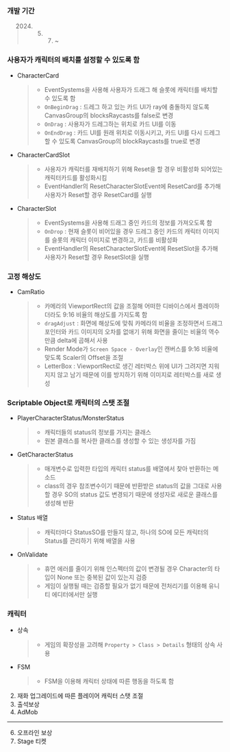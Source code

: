### 개발 기간
> 2024. 5. 7. ~

### 사용자가 캐릭터의 배치를 설정할 수 있도록 함
- CharacterCard
  > - EventSystems을 사용해 사용자가 드래그 해 슬롯에 캐릭터를 배치할 수 있도록 함
  > - `OnBeginDrag` : 드레그 하고 있는 카드 UI가 ray에 충돌하지 않도록 CanvasGroup의 blocksRaycasts를 false로 변경
  > - `OnDrag` : 사용자가 드레그하는 위치로 카드 UI를 이동
  > - `OnEndDrag` : 카드 UI를 원래 위치로 이동시키고, 카드 UI를 다시 드레그 할 수 있도록 CanvasGroup의 blockRaycasts를 true로 변경
- CharacterCardSlot
  > - 사용자가 캐릭터를 재배치하기 위해 Reset을 할 경우 비활성화 되어있는 캐릭터카드를 활성화시킴
  > - EventHandler의 ResetCharacterSlotEvent에 ResetCard를 추가해 사용자가 Reset할 경우 ResetCard를 실행
- CharacterSlot
  > - EventSystems을 사용해 드래그 중인 카드의 정보를 가져오도록 함
  > - `OnDrop` : 현재 슬롯이 비어있을 경우 드레그 중인 카드의 캐릭터 이미지를 슬롯의 캐릭터 이미지로 변경하고, 카드를 비활성화
  > - EventHandler의 ResetCharacterSlotEvent에 ResetSlot을 추가해 사용자가 Reset할 경우 ResetSlot을 실행

### 고정 해상도
- CamRatio
  > - 카메라의 ViewportRect의 값을 조절해 어떠한 디바이스에서 플레이하더라도 9:16 비율의 해상도를 가지도록 함
  > - `dragAdjust` : 화면에 해상도에 맞춰 카메라의 비율을 조정하면서 드래그 포인터와 카드 이미지의 오차를 없애기 위해 화면을 줄이는 비율의 역수만큼 delta에 곱해서 사용
  > - Render Mode가 `Screen Space - Overlay`인 캔버스를 9:16 비율에 맞도록 Scaler의 Offset을 조절
  > - LetterBox : ViewportRect로 생긴 레터박스 위에 UI가 그려지면 지워지지 않고 남기 때문에 이를 방지하기 위해 이미지로 레터박스를 새로 생성

### Scriptable Object로 캐릭터의 스탯 조절
- PlayerCharacterStatus/MonsterStatus
  > - 캐릭터들의 status의 정보를 가지는 클래스
  > - 원본 클래스를 복사한 클래스를 생성할 수 있는 생성자를 가짐
- GetCharacterStatus
  > - 매개변수로 입력한 타입의 캐릭터 status를 배열에서 찾아 반환하는 메소드
  > - class의 경우 참조변수이기 때문에 반환받은 status의 값을 그대로 사용할 경우 SO의 status 값도 변경되기 때문에 생성자로 새로운 클래스를 생성해 반환
- Status 배열
  > - 캐릭터마다 StatusSO를 만들지 않고, 하나의 SO에 모든 캐릭터의 Status를 관리하기 위해 배열을 사용
- OnValidate
  > - 휴먼 에러를 줄이기 위해 인스펙터의 값이 변경될 경우 Character의 타입이 None 또는 중복된 값이 있는지 검증
  > - 게임이 실행될 때는 검증할 필요가 없기 때문에 전처리기를 이용해 유니티 에디터에서만 실행

### 캐릭터
- 상속
  > - 게임의 확장성을 고려해 `Property > Class > Details` 형태의 상속 사용
- FSM
  > - FSM을 이용해 캐릭터 상태에 따른 행동을 하도록 함


2. 재화 업그레이드에 따른 플레이어 캐릭터 스탯 조절
4. 출석보상
5. AdMob
---
6. 오프라인 보상
7. Stage 티켓
